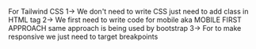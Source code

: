For Tailwind CSS
1-> We don't need to write CSS just need to add class in HTML tag
2-> We first need to write code for mobile aka MOBILE FIRST APPROACH same approach is being used by bootstrap
3-> For to make responsive we just need to target breakpoints 